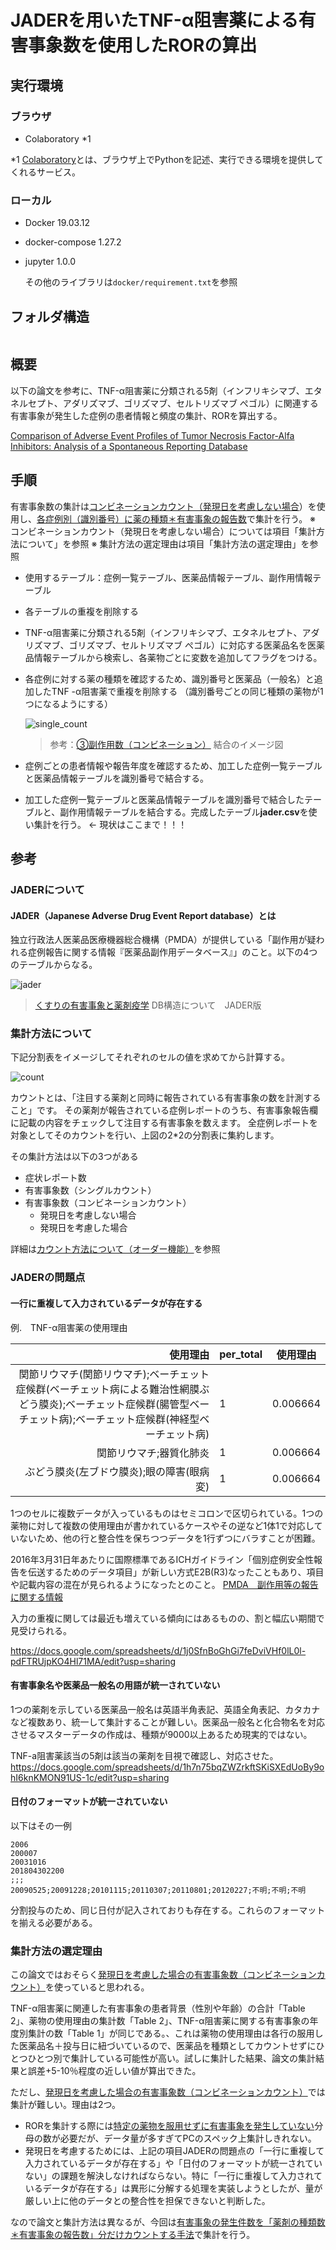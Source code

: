 # JADERを用いたTNF-α阻害薬による有害事象数を使用したRORの算出

## 実行環境

### ブラウザ

- Colaboratory *1

*1 [Colaboratory](https://colab.research.google.com/notebooks/welcome.ipynb?hl=ja#scrollTo=5fCEDCU_qrC0)とは、ブラウザ上でPythonを記述、実行できる環境を提供してくれるサービス。

### ローカル

- Docker  19.03.12
- docker-compose 1.27.2
- jupyter 1.0.0

    その他のライブラリは`docker/requirement.txt`を参照

## フォルダ構造

```

```

## 概要

以下の論文を参考に、TNF-α阻害薬に分類される5剤（インフリキシマブ、エタネルセプト、アダリズマブ、ゴリズマブ、セルトリズマブ ぺゴル）に関連する有害事象が発生した症例の患者情報と頻度の集計、RORを算出する。

[Comparison of Adverse Event Profiles of Tumor Necrosis Factor-Alfa Inhibitors: Analysis of a Spontaneous Reporting Database](https://www.ncbi.nlm.nih.gov/pmc/articles/PMC7439489/)

## 手順

有害事象数の集計は<u>コンビネーションカウント（発現日を考慮しない場合</u>）を使用し、<u>各症例別（識別番号）に薬の種類＊有害事象の報告数</u>で集計を行う。
※ コンビネーションカウント（発現日を考慮しない場合）については項目「集計方法について」を参照
※ 集計方法の選定理由は項目「集計方法の選定理由」を参照

- 使用するテーブル：症例一覧テーブル、医薬品情報テーブル、副作用情報テーブル

- 各テーブルの重複を削除する

- TNF-α阻害薬に分類される5剤（インフリキシマブ、エタネルセプト、アダリズマブ、ゴリズマブ、セルトリズマブ ぺゴル）に対応する医薬品名を医薬品情報テーブルから検索し、各薬物ごとに変数を追加してフラグをつける。

- 各症例に対する薬の種類を確認するため、識別番号と医薬品（一般名）と追加したTNF -α阻害薬で重複を削除する
    （識別番号ごとの同じ種類の薬物が1つになるようにする）

    ![single_count](https://czeek.com/wp-content/uploads/2018/12/combi-1-768x373.png)

    > 参考：[③副作用数（コンビネーション）](https://czeek.com/jissen/howtocount/)
    > 結合のイメージ図

- 症例ごとの患者情報や報告年度を確認するため、加工した症例一覧テーブルと医薬品情報テーブルを識別番号で結合する。
- 加工した症例一覧テーブルと医薬品情報テーブルを識別番号で結合したテーブルと、副作用情報テーブルを結合する。完成したテーブル**jader.csv**を使い集計を行う。 <- 現状はここまで！！！

## 参考

### JADERについて

#### JADER（Japanese Adverse Drug Event Report database）とは

独立行政法人医薬品医療機器総合機構（PMDA）が提供している「副作用が疑われる症例報告に関する情報『医薬品副作用データベース』」のこと。以下の4つのテーブルからなる。

 ![jader](https://czeek.com/wp-content/uploads/2017/08/ERJADER.png)

> [くすりの有害事象と薬剤疫学](https://czeek.com/) DB構造について　JADER版

### 集計方法について

下記分割表をイメージしてそれぞれのセルの値を求めてから計算する。

![count](https://czeek.com/wp-content/uploads/2018/12/%E3%82%B9%E3%82%AF%E3%83%AA%E3%83%BC%E3%83%B3%E3%82%B7%E3%83%A7%E3%83%83%E3%83%88-2018-12-05-11.53.26-768x197.png)

カウントとは、「注目する薬剤と同時に報告されている有害事象の数を計測すること」です。
その薬剤が報告されている症例レポートのうち、有害事象報告欄に記載の内容をチェックして注目する有害事象を数えます。
全症例レポートを対象としてそのカウントを行い、上図の2*2の分割表に集約します。

その集計方法は以下の3つがある

- 症状レポート数
- 有害事象数（シングルカウント）
- 有害事象数（コンビネーションカウント）
    - 発現日を考慮しない場合
    - 発現日を考慮した場合

詳細は[カウント方法について（オーダー機能）](https://czeek.com/jissen/howtocount/)を参照

### JADERの問題点

#### 一行に重複して入力されているデータが存在する

例.　TNF-α阻害薬の使用理由

| 使用理由 | per_total | 使用理由 |
| -----------------------------------------------------------: | ---- | -------- |
| 関節リウマチ(関節リウマチ);ベーチェット症候群(ベーチェット病による難治性網膜ぶどう膜炎);ベーチェット症候群(腸管型ベーチェット病);ベーチェット症候群(神経型ベーチェット病) | 1    | 0.006664 |
|                                      関節リウマチ;器質化肺炎 | 1    | 0.006664 |
|                    ぶどう膜炎(左ブドウ膜炎);眼の障害(眼病変) | 1 | 0.006664 |

1つのセルに複数データが入っているものはセミコロンで区切られている。1つの薬物に対して複数の使用理由が書かれているケースやその逆など1体1で対応していないため、他の行と整合性を保ちつつデータを1行ずつにバラすことが困難。

2016年3月31日年あたりに国際標準であるICHガイドライン「個別症例安全性報告を伝送するためのデータ項目」が新しい方式E2B(R3)なったこともあり、項目や記載内容の混在が見られるようになったとのこと。
[PMDA　副作用等の報告に関する情報](https://www.pmda.go.jp/safety/reports/mah/0007.html)

入力の重複に関しては最近も増えている傾向にはあるものの、割と幅広い期間で見受けられる。

https://docs.google.com/spreadsheets/d/1j0SfnBoGhGi7feDviVHf0lL0l-pdFTRUjpKO4Hl71MA/edit?usp=sharing

#### 有害事象名や医薬品一般名の用語が統一されていない

1つの薬剤を示している医薬品一般名は英語半角表記、英語全角表記、カタカナなど複数あり、統一して集計することが難しい。医薬品一般名と化合物名を対応させるマスターデータの作成は、種類が9000以上あるため現実的ではない。

TNF-a阻害薬該当の5剤は該当の薬剤を目視で確認し、対応させた。
https://docs.google.com/spreadsheets/d/1h7n75bqZWZrkftSKiSXEdUoBy9ohI6knKMON91US-1c/edit?usp=sharing

#### 日付のフォーマットが統一されていない

以下はその一例

```csv
2006
200007
20031016
201804302200
;;;
20090525;20091228;20101115;20110307;20110801;20120227;不明;不明;不明
```

分割投与のため、同じ日付が記入されておりも存在する。これらのフォーマットを揃える必要がある。

### 集計方法の選定理由

この論文ではおそらく<u>発現日を考慮した場合の有害事象数（コンビネーションカウント）</u>を使っていると思われる。

TNF-α阻害薬に関連した有害事象の患者背景（性別や年齢）の合計「Table 2」、薬物の使用理由の集計数「Table 2」、TNF-α阻害薬に関する有害事象の年度別集計の数「Table 1」が同じである。、これは薬物の使用理由は各行の服用した医薬品名＋投与日に紐づいているので、医薬品を種類としてカウントせずにひとつひとつ別で集計している可能性が高い。試しに集計した結果、論文の集計結果と誤差+5-10％程度の近しい値が算出できた。

ただし、<u>発現日を考慮した場合の有害事象数（コンビネーションカウント）</u>では集計が難しい。理由は2つ。

- RORを集計する際には<u>特定の薬物を服用せずに有害事象を発生していない</u>分母の数が必要だが、データ量が多すぎてPCのスペック上集計しきれない。
- 発現日を考慮するためには、上記の項目JADERの問題点の「一行に重複して入力されているデータが存在する」や「日付のフォーマットが統一されていない」の課題を解決しなければならない。特に「一行に重複して入力されているデータが存在する」は異形に分解する処理を実装しようとしたが、量が厳しい上に他のデータとの整合性を担保できないと判断した。

なので論文と集計方法は異なるが、今回は<u>有害事象の発生件数を「薬剤の種類数＊有害事象の報告数」分だけカウントする手法</u>で集計を行う。
